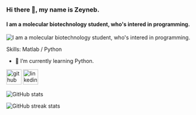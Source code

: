 ### Hi there 👋, my name is Zeyneb.
#### I am a molecular biotechnology student, who's intered in programming.
![I am a molecular biotechnology student, who's intered in programming.](https://media.giphy.com/media/v1.Y2lkPTc5MGI3NjExeThyNmgyaWI5cGJkcm9pMnpiOXVtYTEzMGVuYWRqMTE3cHJhaDgwZCZlcD12MV9pbnRlcm5hbF9naWZfYnlfaWQmY3Q9Zw/bpEH21sHkWQQ8/giphy.gif)


Skills: Matlab / Python

- 🌱 I’m currently learning Python. 


[<img src='https://cdn.jsdelivr.net/npm/simple-icons@3.0.1/icons/github.svg' alt='github' height='40'>](https://github.com/zeynebkotan)  [<img src='https://cdn.jsdelivr.net/npm/simple-icons@3.0.1/icons/linkedin.svg' alt='linkedin' height='40'>](https://www.linkedin.com/in/zeyneb-kotan-081666258/)  

![GitHub stats](https://github-readme-stats.vercel.app/api?username=zeynebkotan&show_icons=true)  

![GitHub streak stats](https://streak-stats.demolab.com/?user=zeynebkotan)  



<!---
zeynebkotan/zeynebkotan is a ✨ special ✨ repository because its `README.md` (this file) appears on your GitHub profile.
You can click the Preview link to take a look at your changes.
--->
